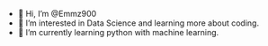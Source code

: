 - 👋 Hi, I’m @Emmz900
- 👀 I’m interested in Data Science and learning more about coding.
- 🌱 I’m currently learning python with machine learning.

<!---
Emmz900/Emmz900 is a ✨ special ✨ repository because its `README.md` (this file) appears on your GitHub profile.
You can click the Preview link to take a look at your changes.
--->
